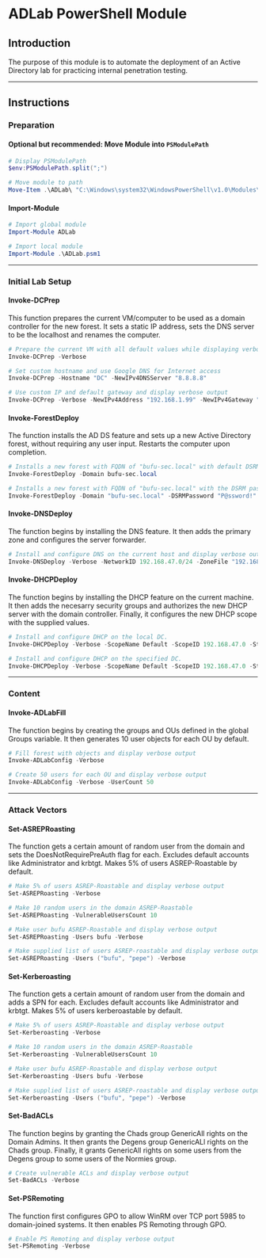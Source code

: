 # ADLab PowerShell Module

## Introduction

The purpose of this module is to automate the deployment of an Active Directory lab for practicing internal penetration testing.

---

## Instructions

### Preparation

#### Optional but recommended: Move Module into `PSModulePath`

```powershell
# Display PSModulePath
$env:PSModulePath.split(";")

# Move module to path
Move-Item .\ADLab\ "C:\Windows\system32\WindowsPowerShell\v1.0\Modules\"
```

#### Import-Module

```powershell
# Import global module
Import-Module ADLab

# Import local module
Import-Module .\ADLab.psm1
```

---

### Initial Lab Setup

#### Invoke-DCPrep

This function prepares the current VM/computer to be used as a domain controller for the new forest. It sets a static IP address, sets the DNS server to be the localhost and renames the computer.

```powershell
# Prepare the current VM with all default values while displaying verbose output
Invoke-DCPrep -Verbose

# Set custom hostname and use Google DNS for Internet access
Invoke-DCPrep -Hostname "DC" -NewIPv4DNSServer "8.8.8.8"

# Use custom IP and default gateway and display verbose output
Invoke-DCPrep -Verbose -NewIPv4Address "192.168.1.99" -NewIPv4Gateway "192.168.1.1"
```

#### Invoke-ForestDeploy

The function installs the AD DS feature and sets up a new Active Directory forest, without requiring any user input. Restarts the computer upon completion.

```powershell
# Installs a new forest with FQDN of "bufu-sec.local" with default DSRM password of "Password!"
Invoke-ForestDeploy -Domain bufu-sec.local

# Installs a new forest with FQDN of "bufu-sec.local" with the DSRM password set to "P@ssword!" and displaying debug messages
Invoke-ForestDeploy -Domain "bufu-sec.local" -DSRMPassword "P@ssword!" -Verbose
```

#### Invoke-DNSDeploy

The function begins by installing the DNS feature. It then adds the primary zone and configures the server forwarder.

```powershell
# Install and configure DNS on the current host and display verbose output.
Invoke-DNSDeploy -Verbose -NetworkID 192.168.47.0/24 -ZoneFile "192.168.47.2.in-addr.arpa.dns" -ServerForwarder 1.1.1.1
```

#### Invoke-DHCPDeploy

The function begins by installing the DHCP feature on the current machine. It then adds the necesarry security groups and authorizes the new DHCP server with the domain controller. Finally, it configures the new DHCP scope with the supplied values.

```powershell
# Install and configure DHCP on the local DC.
Invoke-DHCPDeploy -Verbose -ScopeName Default -ScopeID 192.168.47.0 -StartIP 192.168.47.100 -EndIP 192.168.47.200 -SubnetMask 255.255.255.0 -DNSServer 192.168.47.10 -Router 192.168.47.10

# Install and configure DHCP on the specified DC.
Invoke-DHCPDeploy -Verbose -ScopeName Default -ScopeID 192.168.47.0 -StartIP 192.168.47.100 -EndIP 192.168.47.200 -SubnetMask 255.255.255.0 -DNSServer 192.168.47.10 -Router 192.168.47.10 -DCFQDN DC01.bufu-sec.local
```

---

### Content

#### Invoke-ADLabFill

The function begins by creating the groups and OUs defined in the global Groups variable. It then generates 10 user objects for each OU by default.

```powershell
# Fill forest with objects and display verbose output
Invoke-ADLabConfig -Verbose

# Create 50 users for each OU and display verbose output
Invoke-ADLabConfig -Verbose -UserCount 50
```

---

### Attack Vectors

#### Set-ASREPRoasting

The function gets a certain amount of random user from the domain and sets the DoesNotRequirePreAuth flag for each. Excludes default accounts like Administrator and krbtgt. Makes 5% of users ASREP-Roastable by default.

```powershell
# Make 5% of users ASREP-Roastable and display verbose output
Set-ASREPRoasting -Verbose

# Make 10 random users in the domain ASREP-Roastable
Set-ASREPRoasting -VulnerableUsersCount 10

# Make user bufu ASREP-Roastable and display verbose output
Set-ASREPRoasting -Users bufu -Verbose

# Make supplied list of users ASREP-roastable and display verbose output
Set-ASREPRoasting -Users ("bufu", "pepe") -Verbose
```

#### Set-Kerberoasting

The function gets a certain amount of random user from the domain and adds a SPN for each. Excludes default accounts like Administrator and krbtgt. Makes 5% of users kerberoastable by default.

```powershell
# Make 5% of users ASREP-Roastable and display verbose output
Set-Kerberoasting -Verbose

# Make 10 random users in the domain ASREP-Roastable
Set-Kerberoasting -VulnerableUsersCount 10

# Make user bufu ASREP-Roastable and display verbose output
Set-Kerberoasting -Users bufu -Verbose

# Make supplied list of users ASREP-roastable and display verbose output
Set-Kerberoasting -Users ("bufu", "pepe") -Verbose
```

#### Set-BadACLs

The function begins by granting the Chads group GenericAll rights on the Domain Admins. It then grants the Degens group GenericALl rights on the Chads group. Finally, it grants GenericAll rights on some users from the Degens group to some users of the Normies group.

```powershell
# Create vulnerable ACLs and display verbose output
Set-BadACLs -Verbose
```

#### Set-PSRemoting

The function first configures GPO to allow WinRM over TCP port 5985 to domain-joined systems. It then enables PS Remoting through GPO.

```powershell
# Enable PS Remoting and display verbose output
Set-PSRemoting -Verbose
```
